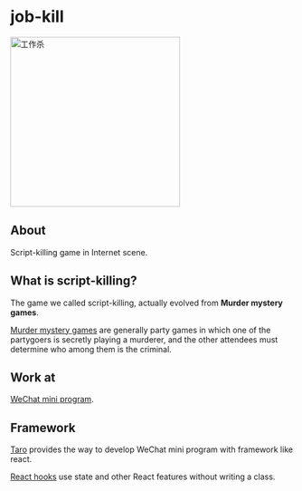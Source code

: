 # job-kill

<img
  src="https://job-kill-1258578938.cos.ap-beijing.myqcloud.com/job-kill-logo.png"
  width="300"
  alt="工作杀"
/>

## About

Script-killing game in Internet scene.

## What is script-killing?

The game we called script-killing, actually evolved from **Murder mystery games**.

[Murder mystery games](https://en.wikipedia.org/wiki/Murder_mystery_game) are generally party games in which one of the partygoers is secretly playing a murderer, and the other attendees must determine who among them is the criminal.

## Work at

[WeChat mini program](https://developers.weixin.qq.com/miniprogram/dev/framework/).

## Framework

[Taro](https://github.com/NervJS/taro) provides the way to develop WeChat mini program with framework like react.

[React hooks](https://react.docschina.org/docs/hooks-intro.html) use state and other React features without writing a class.
